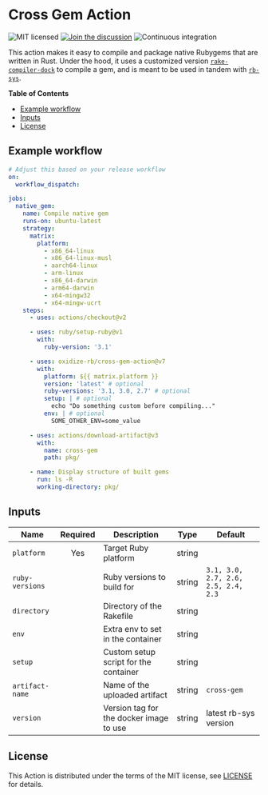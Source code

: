 # Cross Gem Action

![MIT licensed](https://img.shields.io/badge/license-MIT-blue.svg)
[![Join the discussion](https://img.shields.io/badge/slack-chat-blue.svg)](https://join.slack.com/t/oxidize-rb/shared_invite/zt-16zv5tqte-Vi7WfzxCesdo2TqF_RYBCw)
![Continuous integration](https://github.com/oxidize-rb/cross-gem-action/workflows/build-test/badge.svg)

This action makes it easy to compile and package native Rubygems that are written in Rust. Under the hood, it uses a customized version [`rake-compiler-dock`](https://github.com/rake-compiler/rake-compiler-dock) to compile a gem, and is meant to be used in tandem with [`rb-sys`](https://github.com/oxidize-rb/rb-sys).

**Table of Contents**

- [Example workflow](#example-workflow)
- [Inputs](#inputs)
- [License](#license)

## Example workflow

```yaml
# Adjust this based on your release workflow
on:
  workflow_dispatch:

jobs:
  native_gem:
    name: Compile native gem
    runs-on: ubuntu-latest
    strategy:
      matrix:
        platform:
          - x86_64-linux
          - x86_64-linux-musl
          - aarch64-linux
          - arm-linux
          - x86_64-darwin
          - arm64-darwin
          - x64-mingw32
          - x64-mingw-ucrt
    steps:
      - uses: actions/checkout@v2

      - uses: ruby/setup-ruby@v1
        with:
          ruby-version: '3.1'

      - uses: oxidize-rb/cross-gem-action@v7
        with:
          platform: ${{ matrix.platform }}
          version: 'latest' # optional
          ruby-versions: '3.1, 3.0, 2.7' # optional
          setup: | # optional
            echo "Do something custom before compiling..."
          env: | # optional
            SOME_OTHER_ENV=some_value

      - uses: actions/download-artifact@v3
        with:
          name: cross-gem
          path: pkg/

      - name: Display structure of built gems
        run: ls -R
        working-directory: pkg/
```

## Inputs

| Name            | Required | Description                             | Type   | Default                             |
| --------------- | :------: | --------------------------------------- | ------ | ----------------------------------- |
| `platform`      |   Yes    | Target Ruby platform                    | string |                                     |
| `ruby-versions` |          | Ruby versions to build for              | string | `3.1, 3.0, 2.7, 2.6, 2.5, 2.4, 2.3` |
| `directory`     |          | Directory of the Rakefile               | string |                                     |
| `env`           |          | Extra env to set in the container       | string |                                     |
| `setup`         |          | Custom setup script for the container   | string |                                     |
| `artifact-name` |          | Name of the uploaded artifact           | string | `cross-gem`                         |
| `version`       |          | Version tag for the docker image to use | string | latest rb-sys version               |

## License

This Action is distributed under the terms of the MIT license, see [LICENSE](https://github.com/oxidize-rb/cross-gem-action/blob/master/LICENSE) for details.
